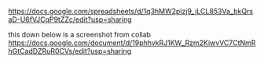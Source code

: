 https://docs.google.com/spreadsheets/d/1q3hMW2plzj9_jLCL853Va_bkQrsaD-U6fVJCqP9tZZc/edit?usp=sharing

this down below is a screenshot from collab
https://docs.google.com/document/d/19phhvkRJ1KW_Rzm2KiwvVC7CtNmRhGtCadDZRuR0CVs/edit?usp=sharing

